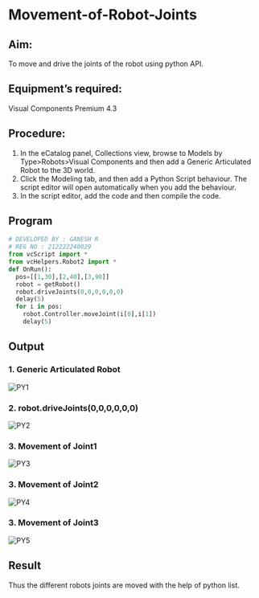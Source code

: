 # Movement-of-Robot-Joints
## Aim:  
To move and drive the joints of the robot using python API.

## Equipment’s required:

Visual Components Premium 4.3

## Procedure:

1. 	In the eCatalog panel, Collections view, browse to Models by Type>Robots>Visual Components and then add a Generic Articulated Robot to the 3D world.
2. 	Click the Modeling tab, and then add a Python Script behaviour. The script editor will open automatically when you add the behaviour.
3. 	In the script editor, add the code and then compile the code.

## Program
```python
# DEVELOPED BY : GANESH R
# REG NO : 212222240029
from vcScript import *
from vcHelpers.Robot2 import *
def OnRun():
  pos=[[1,30],[2,40],[3,90]]
  robot = getRobot()
  robot.driveJoints(0,0,0,0,0,0)
  delay(5)
  for i in pos:
    robot.Controller.moveJoint(i[0],i[1])
    delay(5)
```
## Output
### 1. Generic Articulated Robot
![PY1](https://github.com/ganesha360/Movement-of-Robot-Joints/assets/120884552/9408247d-d46e-4a56-abcf-b4c858a8ccf6)

### 2. robot.driveJoints(0,0,0,0,0,0)
![PY2](https://github.com/ganesha360/Movement-of-Robot-Joints/assets/120884552/f13e0caf-9e9a-46c9-948a-25344cae31c6)

### 3. Movement of Joint1
![PY3](https://github.com/ganesha360/Movement-of-Robot-Joints/assets/120884552/8ad75e78-2bff-4114-8279-12a9fba44316)

### 3. Movement of Joint2
![PY4](https://github.com/ganesha360/Movement-of-Robot-Joints/assets/120884552/394e9ab8-0db9-45b0-a69c-656b815596bf)


### 3. Movement of Joint3
![PY5](https://github.com/ganesha360/Movement-of-Robot-Joints/assets/120884552/a301f892-c70e-41ae-bc02-7ca6d0841131)


## Result 
Thus the different robots joints are moved with the help of python list.


